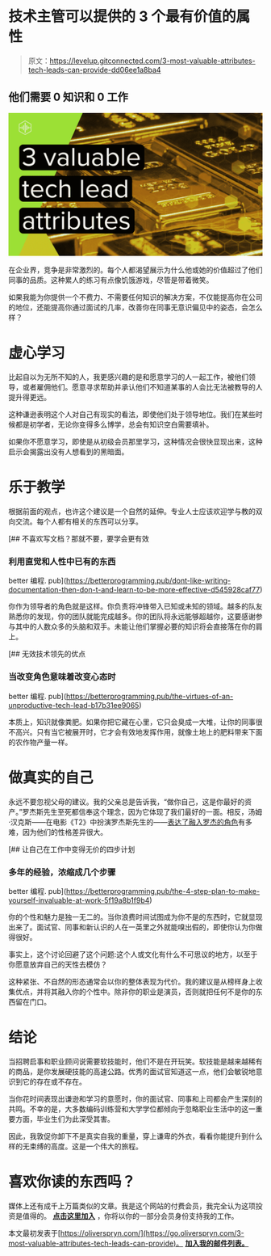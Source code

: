 # 技术主管可以提供的 3 个最有价值的属性

> 原文：<https://levelup.gitconnected.com/3-most-valuable-attributes-tech-leads-can-provide-dd06ee1a8ba4>

## 他们需要 0 知识和 0 工作

![](img/f6199014b3d2e948cf12bae50d216ca4.png)

在企业界，竞争是非常激烈的。每个人都渴望展示为什么他或她的价值超过了他们同事的品质。这种累人的练习有点像饥饿游戏，尽管是带着微笑。

如果我能为你提供一个不费力、不需要任何知识的解决方案，不仅能提高你在公司的地位，还能提高你通过面试的几率，改善你在同事无意识偏见中的姿态，会怎么样？

# 虚心学习

比起自以为无所不知的人，我更感兴趣的是和愿意学习的人一起工作，被他们领导，或者雇佣他们。愿意寻求帮助并承认他们不知道某事的人会比无法被教导的人提升得更远。

这种谦逊表明这个人对自己有现实的看法，即使他们处于领导地位。我们在某些时候都是初学者，无论你变得多么博学，总会有知识空白需要填补。

如果你不愿意学习，即使是从初级会员那里学习，这种情况会很快显现出来，这种启示会揭露出没有人想看到的黑暗面。

# 乐于教学

根据前面的观点，也许这个建议是一个自然的延伸。专业人士应该欢迎学与教的双向交流。每个人都有相关的东西可以分享。

[](https://betterprogramming.pub/dont-like-writing-documentation-then-don-t-and-learn-to-be-more-effective-d545928caf77) [## 不喜欢写文档？那就不要，要学会更有效

### 利用直觉和人性中已有的东西

better 编程. pub](https://betterprogramming.pub/dont-like-writing-documentation-then-don-t-and-learn-to-be-more-effective-d545928caf77) 

你作为领导者的角色就是这样。你负责将冲锋带入已知或未知的领域。越多的队友熟悉你的发现，你的团队就能完成越多。你的团队将永远能够超越你，这要感谢参与其中的人数众多的头脑和双手。未能让他们掌握必要的知识将会直接落在你的肩上。

[](https://betterprogramming.pub/the-virtues-of-an-unproductive-tech-lead-b17b31ee9065) [## 无效技术领先的优点

### 当改变角色意味着改变心态时

better 编程. pub](https://betterprogramming.pub/the-virtues-of-an-unproductive-tech-lead-b17b31ee9065) 

本质上，知识就像粪肥。如果你把它藏在心里，它只会臭成一大堆，让你的同事很不高兴。只有当它被展开时，它才会有效地发挥作用，就像土地上的肥料带来下面的农作物产量一样。

# 做真实的自己

永远不要忽视父母的建议。我的父亲总是告诉我，“做你自己，这是你最好的资产。”罗杰斯先生至死都信奉这个理念，因为它体现了我们最好的一面。相反，汤姆·汉克斯——在电影《T2》中扮演罗杰斯先生的——[表达了融入罗杰的角色](https://go.oliverspryn.com/tom-hanks-as-mr-rogers)有多难，因为他们的性格差异很大。

[](https://betterprogramming.pub/the-4-step-plan-to-make-yourself-invaluable-at-work-5f19a8b1f9b4) [## 让自己在工作中变得无价的四步计划

### 多年的经验，浓缩成几个步骤

better 编程. pub](https://betterprogramming.pub/the-4-step-plan-to-make-yourself-invaluable-at-work-5f19a8b1f9b4) 

你的个性和魅力是独一无二的。当你浪费时间试图成为你不是的东西时，它就显现出来了。面试官、同事和新认识的人在一英里之外就能嗅出假的，即使你认为你做得很好。

事实上，这个讨论回避了这个问题:这个人或文化有什么不可思议的地方，以至于你愿意放弃自己的天性去模仿？

这种紧张、不自然的形态通常会以你的整体表现为代价。我的建议是从榜样身上收集优点，并将其融入你的个性中。除非你的职业是演员，否则就把任何不是你的东西留在门口。

# 结论

当招聘启事和职业顾问说需要软技能时，他们不是在开玩笑。软技能是越来越稀有的商品，是你发展硬技能的高速公路。优秀的面试官知道这一点，他们会敏锐地意识到它的存在或不存在。

当你花时间表现出谦逊和学习的意愿时，你的面试官、同事和上司都会产生深刻的共鸣。不幸的是，大多数编码训练营和大学学位都倾向于忽略职业生活中的这一重要方面，毕业生们为此深受其害。

因此，我敦促你卸下不是真实自我的重量，穿上谦卑的外衣，看看你能提升到什么样的无束缚的高度。这是一个伟大的旅程。

# 喜欢你读的东西吗？

媒体上还有成千上万篇类似的文章。我是这个网站的付费会员，我完全认为这项投资是值得的。 [**点击这里加入**](https://go.oliverspryn.com/medium-membership) ，你将以你的一部分会员身份支持我的工作。

本文最初发表于[https://oliverspryn.com/](https://go.oliverspryn.com/3-most-valuable-attributes-tech-leads-can-provide)。 [**加入我的邮件列表。**](https://go.oliverspryn.com/medium-subscribe)